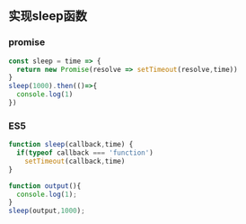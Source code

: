 ## 实现sleep函数
### promise
```js
const sleep = time => {
  return new Promise(resolve => setTimeout(resolve,time))
}
sleep(1000).then(()=>{
  console.log(1)
})
```
### ES5
```js
function sleep(callback,time) {
  if(typeof callback === 'function')
    setTimeout(callback,time)
}

function output(){
  console.log(1);
}
sleep(output,1000);
```